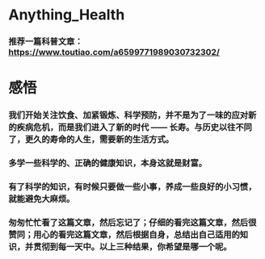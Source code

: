 # Anything_Health

### 推荐一篇科普文章：https://www.toutiao.com/a6599771989030732302/

# 感悟
### 我们开始关注饮食、加紧锻炼、科学预防，并不是为了一味的应对新的疾病危机，而是我们进入了新的时代 —— 长寿。与历史以往不同了，更久的寿命的人生，需要新的生活方式。
### 多学一些科学的、正确的健康知识，本身这就是财富。
### 有了科学的知识，有时候只要做一些小事，养成一些良好的小习惯，就能避免大麻烦。
### 匆匆忙忙看了这篇文章，然后忘记了；仔细的看完这篇文章，然后很赞同；用心的看完这篇文章，然后根据自身，总结出自己适用的知识，并贯彻到每一天中。以上三种结果，你希望是哪一个呢。
